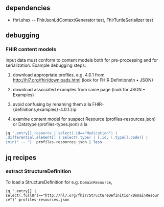 
## dependencies

* fhri.shex -- FhirJsonLdContextGenerator test, FhirTurtleSerializer
  test

## debugging

### FHIR content models

Input data must conform to content models both for pre-processing and
for serialization. Example debugging steps:

1. download appropriate profiles, e.g. 4.0.1 from
   http://hl7.org/fhir/downloads.html (look for FHIR Defintions\n •
   JSON)

2. download associated examples from same page (look for JSON •
   Examples)

3. avoid confusing by renaming them à la
   FHIR-{definitions,examples}-4.0.1.zip

4. examine content model for suspect Resource
(profiles-resources.json) or Datatype (profiles-types.json) à la:
``` bash
jq '.entry[].resource | select(.id=="Medication") |
.differential.element[] | select(.type) | [.id, (.type[].code)] |
join(" -- ")' profiles-resources.json | less
```
## jq recipes

### extract StructureDefinition

To load a StructureDefinition for e.g. `DomainResource`,

```jq '.entry[] | select(.fullUrl=="http://hl7.org/fhir/StructureDefinition/DomainResource")' profiles-resources.json```
